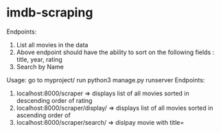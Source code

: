  # imdb-scraping
Endpoints:
 1) List all movies in the data
 2) Above endpoint should have the ability to sort on the following fields : title, year, rating
 3) Search by Name

Usage:
go to myproject/
run python3 manage.py runserver
Endpoints: 
 1) localhost:8000/scraper => displays list of all movies sorted in descending order of rating
 2) localhost:8000/scraper/display/<field> => displays list of all movies sorted in ascending order of <field>
 3) localhost:8000/scraper/search/<query> => dislpay movie with title=<query>
